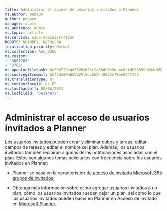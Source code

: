 ```yaml
---
title: Administrar el acceso de usuarios invitados a Planner
ms.author: pebaum
author: pebaum
manager: scotv
ms.audience: Admin
ms.topic: article
ms.service: o365-administration
ROBOTS: NOINDEX, NOFOLLOW
localization_priority: Normal
ms.collection: Adm_O365
ms.custom:
- "9001705"
- "3783"
ms.openlocfilehash: bc99d720f4d76266d25c1a38db1e9aabc8cfd228859b634a657230ac9cde2d89
ms.sourcegitcommit: b5f7da89a650d2915dc652449623c78be6247175
ms.translationtype: MT
ms.contentlocale: es-ES
ms.lasthandoff: 08/05/2021
ms.locfileid: "54114873"
---
```

# <a name="manage-guest-user-access-to-planner"></a>Administrar el acceso de usuarios invitados a Planner

Los usuarios invitados pueden crear y eliminar cubos y tareas, editar campos de tareas y editar el nombre del plan. Además, los usuarios invitados también recibirán algunas de las notificaciones asociadas con el plan. Estos son algunos temas solicitados con frecuencia sobre los usuarios invitados en Planner:

- Planner se basa en la característica [de acceso de invitado Microsoft 365 grupos de invitados.](https://support.office.com/article/Adding-guests-to-Office-365-Groups-bfc7a840-868f-4fd6-a390-f347bf51aff6) 

- Obtenga más información sobre cómo agregar usuarios invitados a un plan, cómo los usuarios invitados pueden dejar un plan, así como lo que los usuarios invitados pueden hacer en Planner en Acceso de invitado en [Microsoft Planner.](https://support.office.com/article/Guest-access-in-Microsoft-Planner-cc5d7f96-dced-4da4-ab62-08c72d9759c6)
